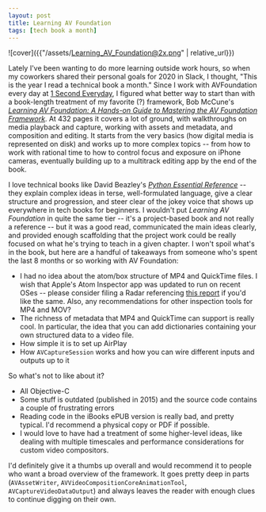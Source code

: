 ```yaml
---
layout: post
title: Learning AV Foundation
tags: [tech book a month]
---
```


![cover]({{"/assets/Learning_AV_Foundation@2x.png" | relative_url}})

Lately I've been wanting to do more learning outside work hours, so when my coworkers shared their personal goals for 2020 in Slack, I thought, "This is the year I read a technical book a month." Since I work with AVFoundation every day at [1 Second Everyday](https://1se.co), I figured what better way to start than with a book-length treatment of my favorite (?) framework, Bob McCune's [_Learning AV Foundation: A Hands-on Guide to Mastering the AV Foundation Framework_](http://www.learningavfoundation.com). At 432 pages it covers a lot of ground, with walkthroughs on media playback and capture, working with assets and metadata, and composition and editing. It starts from the very basics (how digital media is represented on disk) and works up to more complex topics -- from how to work with rational time to how to control focus and exposure on iPhone cameras, eventually building up to a multitrack editing app by the end of the book.

I love technical books like David Beazley's [_Python Essential Reference_](https://www.dabeaz.com/per.html) -- they explain complex ideas in terse, well-formulated language, give a clear structure and progression, and steer clear of the jokey voice that shows up everywhere in tech books for beginners. I wouldn't put _Learning AV Foundation_ in quite the same tier -- it's a project-based book and not really a reference -- but it was a good read, communicated the main ideas clearly, and provided enough scaffolding that the project work could be really focused on what he's trying to teach in a given chapter. I won't spoil what's in the book, but here are a handful of takeaways from someone who's spent the last 8 months or so working with AV Foundation:

- I had no idea about the atom/box structure of MP4 and QuickTime files. I wish that Apple's Atom Inspector app was updated to run on recent OSes -- please consider filing a Radar referencing [this report](https://openradar.appspot.com/radar?id=5004193051967488) if you'd like the same. Also, any recommendations for other inspection tools for MP4 and MOV?
- The richness of metadata that MP4 and QuickTime can support is really cool. In particular, the idea that you can add dictionaries containing your own structured data to a video file.
- How simple it is to set up AirPlay
- How `AVCaptureSession` works and how you can wire different inputs and outputs up to it

So what's not to like about it?

- All Objective-C
- Some stuff is outdated (published in 2015) and the source code contains a couple of frustrating errors
- Reading code in the iBooks ePUB version is really bad, and pretty typical. I'd recommend a physical copy or PDF if possible.
- I would love to have had a treatment of some higher-level ideas, like dealing with multiple timescales and performance considerations for custom video compositors.

I'd definitely give it a thumbs up overall and would recommend it to people who want a broad overview of the framework. It goes pretty deep in parts (`AVAssetWriter`, `AVVideoCompositionCoreAnimationTool`, `AVCaptureVideoDataOutput`) and always leaves the reader with enough clues to continue digging on their own.
